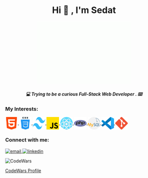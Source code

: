 
<h1 align="center">Hi 🥳  , I'm Sedat</h1>



<p align="center"><img src="images/giphy.gif"height="200" width="300"></p>
<h5 align="center"> 💻 Trying to be a curious Full-Stack Web Developer . ⌨️ </h5>

<h3 align="left">My Interests:</h3>

<p align="left">
	<a href = "https://developer.mozilla.org/en-US/docs/Web/HTML" target="_blank">
		<img align="center" src="/images/html.png" alt="Html" height="40" width="40" />
	</a>
	<a href = "https://developer.mozilla.org/en-US/docs/Web/CSS" target="_blank">
		<img align="center" src="/images/css.png" alt="Css" height="40" width="40" />
	</a>
	<a href = "https://tailwindcss.com/" target="_blank">
		<img align="center" src="/images/tailwind.svg" alt="Tailwind" height="40" width="40" />
	</a>
	<a href = "https://www.javascript.com/" target="_blank">
		<img align="center" src="/images/js.png" alt="Javascript" height="40" width="40" />
	</a>
	<a href = "https://reactjs.org/" target="_blank">
		<img align="center" src="/images/react.png" alt="React" height="40" width="40" />
	</a>
	<a href = "https://www.php.net/" target="_blank">
		<img align="center" src="/images/php.png" alt="Php" height="40" width="40" />
	</a>
	<a href = "https://www.mysql.com/" target="_blank">
		<img align="center" src="/images/mysql.png" alt="MySQL" height="40" width="40" />
	</a>
	<a href = "https://code.visualstudio.com/" target="_blank">
		<img align="center" src="/images/vscode.png" alt="VsCode" height="40" width="40" />
	</a>
	<a href = "https://git-scm.com/" target="_blank">
		<img align="center" src="/images/git.png" alt="Git" height="40" width="40" />
	</a>
</p>


<h3 align="left">Connect with me:</h3>

<p align="left">
	<a href="mailto:sedatbilece.contact@gmail.com" target="_blank">
		<img align="center" src="https://upload.wikimedia.org/wikipedia/commons/7/7e/Gmail_icon_%282020%29.svg" alt="email" height="40" width="40" />
	</a>
	<a href="https://www.linkedin.com/in/sedat-bilece-504a92197/" target="_blank">
		<img align="center" src="https://upload.wikimedia.org/wikipedia/commons/c/c9/Linkedin.svg" alt="linkedin" height="40" width="40" />
	</a>
	
</p>

<p align="left">

![CodeWars](https://www.codewars.com/users/sedatbilece/badges/large) 

[CodeWars Profile](https://www.codewars.com/users/sedatbilece)

 </p>

